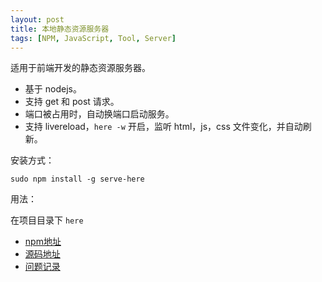 ```yaml
---
layout: post
title: 本地静态资源服务器
tags: [NPM, JavaScript, Tool, Server]
---
```


适用于前端开发的静态资源服务器。

- 基于 nodejs。
- 支持 get 和 post 请求。
- 端口被占用时，自动换端口启动服务。
- 支持 livereload，`here -w` 开启，监听 html，js，css 文件变化，并自动刷新。

安装方式：

`sudo npm install -g serve-here`

用法：

在项目目录下 `here`

- [npm地址](https://www.npmjs.com/package/serve-here)
- [源码地址](https://github.com/vivaxy/here)
- [问题记录](https://github.com/vivaxy/here/issues)
